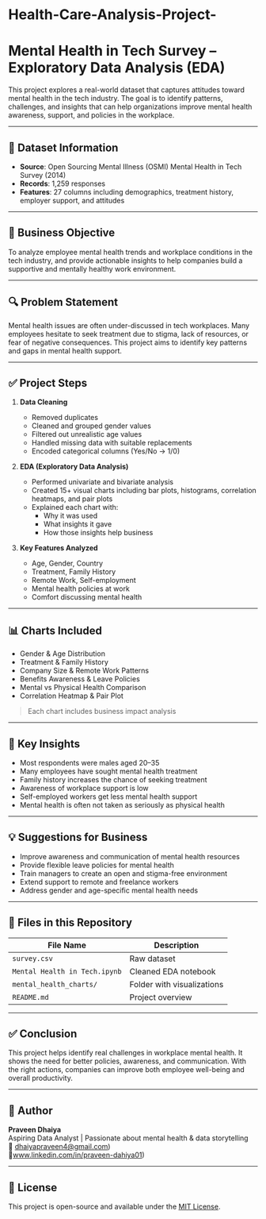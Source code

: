 # Health-Care-Analysis-Project-
#  Mental Health in Tech Survey – Exploratory Data Analysis (EDA)

This project explores a real-world dataset that captures attitudes toward mental health in the tech industry. The goal is to identify patterns, challenges, and insights that can help organizations improve mental health awareness, support, and policies in the workplace.

---

## 📁 Dataset Information

- **Source**: Open Sourcing Mental Illness (OSMI) Mental Health in Tech Survey (2014)
- **Records**: 1,259 responses
- **Features**: 27 columns including demographics, treatment history, employer support, and attitudes

---

## 🎯 Business Objective

To analyze employee mental health trends and workplace conditions in the tech industry, and provide actionable insights to help companies build a supportive and mentally healthy work environment.

---

## 🔍 Problem Statement

Mental health issues are often under-discussed in tech workplaces. Many employees hesitate to seek treatment due to stigma, lack of resources, or fear of negative consequences. This project aims to identify key patterns and gaps in mental health support.

---

## ✅ Project Steps

1. **Data Cleaning**  
   - Removed duplicates  
   - Cleaned and grouped gender values  
   - Filtered out unrealistic age values  
   - Handled missing data with suitable replacements  
   - Encoded categorical columns (Yes/No → 1/0)

2. **EDA (Exploratory Data Analysis)**  
   - Performed univariate and bivariate analysis  
   - Created 15+ visual charts including bar plots, histograms, correlation heatmaps, and pair plots  
   - Explained each chart with:
     - Why it was used  
     - What insights it gave  
     - How those insights help business

3. **Key Features Analyzed**  
   - Age, Gender, Country  
   - Treatment, Family History  
   - Remote Work, Self-employment  
   - Mental health policies at work  
   - Comfort discussing mental health  

---

## 📊 Charts Included

- Gender & Age Distribution  
- Treatment & Family History  
- Company Size & Remote Work Patterns  
- Benefits Awareness & Leave Policies  
- Mental vs Physical Health Comparison  
- Correlation Heatmap & Pair Plot  
> Each chart includes business impact analysis

---

## 🧠 Key Insights

- Most respondents were males aged 20–35  
- Many employees have sought mental health treatment  
- Family history increases the chance of seeking treatment  
- Awareness of workplace support is low  
- Self-employed workers get less mental health support  
- Mental health is often not taken as seriously as physical health

---

## 💡 Suggestions for Business

- Improve awareness and communication of mental health resources  
- Provide flexible leave policies for mental health  
- Train managers to create an open and stigma-free environment  
- Extend support to remote and freelance workers  
- Address gender and age-specific mental health needs

---

## 📎 Files in this Repository

| File Name                     | Description |
|------------------------------|-------------|
| `survey.csv`                 | Raw dataset |
| `Mental Health in Tech.ipynb` | Cleaned EDA notebook |
| `mental_health_charts/`      | Folder with visualizations |
| `README.md`                  | Project overview |

---

## ✅ Conclusion

This project helps identify real challenges in workplace mental health. It shows the need for better policies, awareness, and communication. With the right actions, companies can improve both employee well-being and overall productivity.

---

## 📌 Author

**Praveen Dhaiya**  
Aspiring Data Analyst | Passionate about mental health & data storytelling  
📧 dhaiyapraveen4@gmail.com)  
🔗www.linkedin.com/in/praveen-dahiya01) 

---

## 📖 License

This project is open-source and available under the [MIT License](LICENSE).
